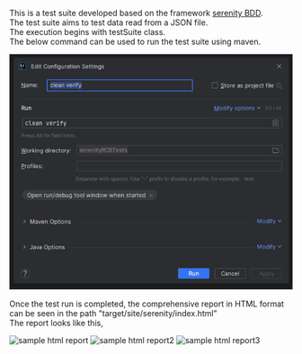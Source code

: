 This is a test suite developed based on the framework [serenity BDD](https://serenity-bdd.info/).  
The test suite aims to test data read from a JSON file.  
The execution begins with testSuite class.  
The below command can be used to run the test suite using maven. 

![maven command to run the suite](https://github.com/Shreenidhi-VN/serenityRCB/blob/master/mavenCommandToRun.png)

Once the test run is completed, the comprehensive report in HTML format can be seen in the path "target/site/serenity/index.html"  
The report looks like this, 

![sample html report]()
![sample html report2]()
![sample html report3]()


